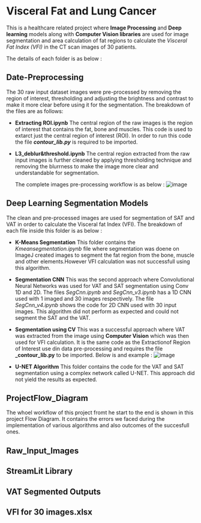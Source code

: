 # Visceral Fat and Lung Cancer

This is a healthcare related project where **Image Processing** and **Deep learning** models along with **Computer Vision libraries**  are used for image segmentation and area calculation of fat regions to calculate the *Visceral Fat Index (VFI)* in the CT scan images of 30 patients. 

The details of each folder is as below :

## Date-Preprocessing
The 30 raw input dataset images were pre-processed by removing the region of interest, thresholding and adjusting the brightness and contrast to make it more clear before using it for the segmentation. The breakdown of the files are as follows:
- **Extracting ROI.ipynb**
  The central region of the raw images is the region of interest that contains the fat, bone and muscles. This code is used to extarct just the central region of interest (ROI).   In order to run this code the file **_contour_lib.py_** is required to be imported.
  
- **L3_deblur&threshold.ipynb**
  The central region extracted from the raw input images is further cleaned by applying thresholding technique and removing the blurrness to make the image more clear and        understandable for segmentation.
  
  The complete images pre-processing workflow is as below :
  ![image](https://user-images.githubusercontent.com/79048779/116161387-a9a51780-a6c1-11eb-8d8d-d527872f7e34.png)


## Deep Learning Segmentation Models
The clean and pre-processed images are used for segmentation of SAT and VAT in order to calculate the Visceral fat Index (VFI). The breakdown of each file inside this folder is as below :
- **K-Means Segmentation**
  This folder contains the *Kmeansegmentation.ipynb* file where segmentation was doene on ImageJ created images to segment the fat region from the bone, muscle and other elements.However VFI calculation was not successfull using this algorithm. 

- **Segmentation CNN**
  This was the second approach where Convolutional Neural Networks was used for VAT and SAT segmentation using Conv 1D and 2D. The files *SegCnn.ipynb* and *SegCnn_v3.ipynb* has a 1D CNN used with 1 imaged and 30 images respectively. The file *SegCnn_v4.ipynb* shows the code for 2D CNN used with 30 input images. This algorithm did not perform as expected and could not segment the SAT and the VAT.
  
- **Segmentation using CV**
  This was a successful approach where VAT was extracted from the image using **Computer Vision** which was then used for VFI calculation. It is the same code as the Extractionof Region of Interest use din data pre-processing and requires the file  **_contour_lib.py** to be imported. Below is and example :
  ![image](https://user-images.githubusercontent.com/79048779/116163054-03f3a780-a6c5-11eb-9c74-12cc5a103857.png)

- **U-NET Algorithm**
  This folder contains the code for the VAT and SAT segmentation using a complex network called U-NET. This approach did not yield the results as expected.

## ProjectFlow_Diagram
The whoel workflow of this project fromt he start to the end is shown in this project Flow Diagram. It contains the errors we faced during the implementation of various algorithms and also outcomes of the succesfull ones.

## Raw_Input_Images 
## StreamLit Library
## VAT Segmented Outputs
## VFI for 30 images.xlsx


